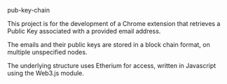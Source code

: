 pub-key-chain

This project is for the development of a Chrome extension that retrieves a Public Key associated with a provided email address.

The emails and their public keys are stored in a block chain format, on multiple unspecified nodes.

The underlying structure uses Etherium for access, written in Javascript using the Web3.js module.


